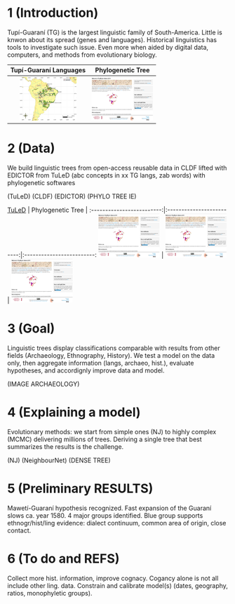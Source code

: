 # 1 (Introduction)

Tupí-Guaraní (TG) is the largest linguistic family of South-America. Little is knwon about its spread (genes and languages). Historical linguistics has tools to investigate such issue. Even more when aided by digital data, computers, and methods from evolutionary biology.



Tupí-Guaraní Languages |  Phylogenetic Tree
:-------------------------:|:-------------------------:
<img src="TG_map.png" width="130" height="100"> | <img src="tuled.png" width="140" height="100">


# 2 (Data)

We build linguistic trees from open-access reusable data in CLDF lifted with EDICTOR from TuLeD (abc concepts in xx TG langs, zab words) with phylogenetic softwares

(TuLeD) (CLDF) (EDICTOR) (PHYLO TREE IE)

[TuLeD](https://tuled.org) |  Phylogenetic Tree | 
:-------------------------:|:-------------------------:|:-------------------------:
<img src="tuled.png" width="140" height="100"> | <img src="tuled.png" width="140" height="100"> | <img src="tuled.png" width="140" height="100">


# 3 (Goal)

Linguistic trees display classifications comparable with results from other fields (Archaeology, Ethnography, History). We test a model on the data only, then aggregate information (langs, archaeo, hist.), evaluate hypotheses, and accordignly improve data and model. 

(IMAGE ARCHAEOLOGY) 


# 4 (Explaining a model)

Evolutionary methods: we start from simple ones (NJ) to highly complex (MCMC) delivering millions of trees. Deriving a single tree that best summarizes the results is the challenge.


(NJ) (NeighbourNet) (DENSE TREE)


# 5 (Preliminary RESULTS)

Mawetí-Guaraní hypothesis recognized. Fast expansion of the Guaraní slows ca. year 1580. 4 major groups identified. Blue group supports ethnogr/hist/ling evidence: dialect continuum, common area of origin, close contact. 

# 6 (To do and REFS)


Collect more hist. information, improve cognacy. Cogancy alone is not all include other ling. data. Constrain and calibrate model(s) (dates, geography, ratios, monophyletic groups). 
